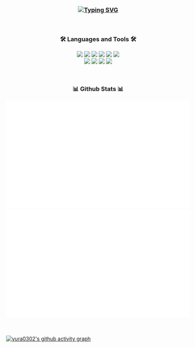 <h3 align="center">

[![Typing SVG](https://readme-typing-svg.demolab.com?font=Fugaz+One&size=24&pause=1000&color=F7CE68&center=true&vCenter=true&multiline=true&width=435&lines=%E2%9D%A4%EF%B8%8F+Hi+there%2C++Good+to+see+you++%E2%9D%A4%EF%B8%8F)](https://git.io/typing-svg)

<br/>

<h3 align="center">🛠 Languages and Tools 🛠</h3>
<p align="center">
<img src ="https://img.shields.io/badge/HTML5-E34F26?style=for-the-badge&logo=html5&logoColor=white">
<img src="https://img.shields.io/badge/CSS3-1572B6?style=for-the-badge&logo=css3&logoColor=white">
<img src="https://img.shields.io/badge/JavaScript-F7DF1E?style=for-the-badge&logo=JavaScript&logoColor=white">
<img src="https://img.shields.io/badge/TypeScript-007ACC?style=for-the-badge&logo=typescript&logoColor=white">
<img src="https://img.shields.io/badge/React-20232A?style=for-the-badge&logo=react&logoColor=61DAFB">
<img src= "https://img.shields.io/badge/Tailwind_CSS-38B2AC?style=for-the-badge&logo=tailwind-css&logoColor=white">
<br>
<img src ="https://img.shields.io/badge/Figma-F24E1E?style=for-the-badge&logo=figma&logoColor=white">
<img src ="https://img.shields.io/badge/GITKRAKEN-179287.svg?&style=for-the-badge&logo=GITKRAKEN&logoColor=white"">
<img src ="https://img.shields.io/badge/Slack-4A154B?style=for-the-badge&logo=slack&logoColor=white">
<img src ="https://img.shields.io/badge/Notion-000000?style=for-the-badge&logo=notion&logoColor=white">
</p>

<br>
                                                                                                      
                                                                                                   


<h3 align="center">📊 Github Stats 📊
<p align="center">
<a href='https://github.com/yura0302/github-stats-transparent'>
  
![Stats Overview](https://raw.githubusercontent.com/yura0302/github-stats-transparent/output/generated/overview.svg)
![Most Used Languages](https://raw.githubusercontent.com/yura0302/github-stats-transparent/output/generated/languages.svg)
</h3></p>

<br>


 [![yura0302's github activity graph](https://activity-graph.herokuapp.com/graph?username=yura0302&theme=xcode)](https://github.com/soyeon207/github-readme-activity-graph)
